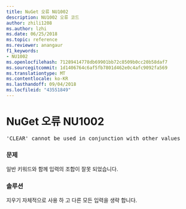 ```yaml
---
title: NuGet 오류 NU1002
description: NU1002 오류 코드
author: zhili1208
ms.author: lzhi
ms.date: 06/25/2018
ms.topic: reference
ms.reviewer: anangaur
f1_keywords:
- NU1002
ms.openlocfilehash: 71289414778db69901bb72c8509b0cc20b58daf7
ms.sourcegitcommit: 1d1406764c6af5fb7801d462e0c4afc9092fa569
ms.translationtype: MT
ms.contentlocale: ko-KR
ms.lasthandoff: 09/04/2018
ms.locfileid: "43551849"
---
```

# <a name="nuget-error-nu1002"></a>NuGet 오류 NU1002

<pre>'CLEAR' cannot be used in conjunction with other values</pre>

### <a name="issue"></a>문제
일반 키워드와 함께 입력의 조합이 잘못 되었습니다.

### <a name="solution"></a>솔루션
지우기 자체적으로 사용 하 고 다른 모든 입력을 생략 합니다.
